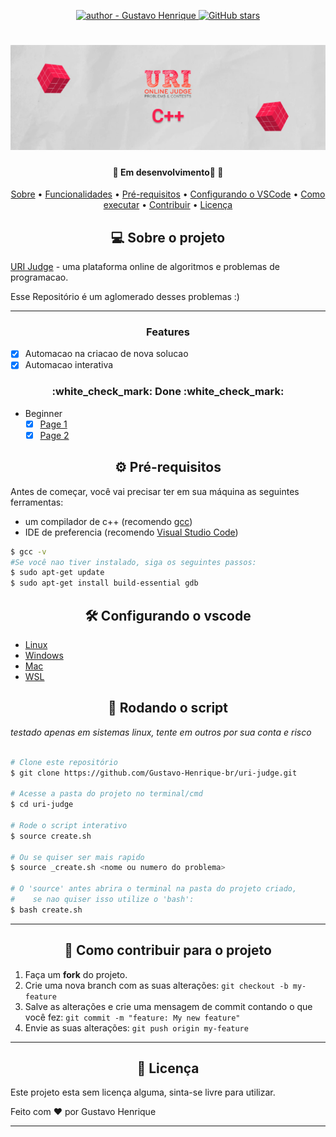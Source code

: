 
<p align="center">
    <a href="https://github.com/Gustavo-Henrique-br" >
        <img src="https://img.shields.io/badge/author-Gustavo%20Henrique-blue?style=for-the-badge" alt="author - Gustavo Henrique" />
    </a>
    <a href="https://github.com/Gustavo-Henrique-br/uri-judge/stargazers"><img alt="GitHub stars" src="https://img.shields.io/github/stars/Gustavo-Henrique-br/uri-judge?style=for-the-badge"></a>
</p>
<h1 align="center">
    <img alt="Uri online judge" title="Uri banner" src="./.github/banner.png" />
</h1>

<h4 align="center"> 
	🚧  Em desenvolvimento🚀 🚧
</h4>

<p align="center">
 <a href="#sobre">Sobre</a> •
 <a href="#features">Funcionalidades</a> •
 <a href="#pre-requisites">Pré-requisitos</a> • 
 <a href="#config">Configurando o VSCode</a> • 
 <a href="#executar">Como executar</a> • 
 <a href="#contribute">Contribuir</a> • 
 <a href="#license">Licença</a>
</p>

<h2 id="sobre" align="center">
    💻 Sobre o projeto
</h2>

[URI Judge](https://www.urionlinejudge.com.br/) - uma plataforma online de algoritmos e problemas de programacao.

Esse Repositório é um aglomerado desses problemas :)

---

<h3 id="features" align="center">
    Features
</h3>

* [X] Automacao na criacao de nova solucao
* [X] Automacao interativa

<h3 id="features" align="center">
    :white_check_mark: Done :white_check_mark:
</h3>

* Beginner
    * [X] [Page 1](https://www.urionlinejudge.com.br/judge/en/problems/index/1)
    * [X] [Page 2](https://www.urionlinejudge.com.br/judge/en/problems/index/1?page=2)

<h2 id="pre-requisites" align="center">
    ⚙️ Pré-requisitos
</h2>
Antes de começar, você vai precisar ter em sua máquina as seguintes ferramentas:

- um compilador de c++ (recomendo [gcc](https://gcc.gnu.org/))
- IDE de preferencia (recomendo [Visual Studio Code](https://code.visualstudio.com/))

```bash
$ gcc -v
#Se você nao tiver instalado, siga os seguintes passos:
$ sudo apt-get update
$ sudo apt-get install build-essential gdb
```

<h2 id="config" align="center">
    🛠️ Configurando o vscode
</h2>

- [Linux](https://code.visualstudio.com/docs/cpp/config-linux)
- [Windows](https://code.visualstudio.com/docs/cpp/config-mingw)
- [Mac](https://code.visualstudio.com/docs/cpp/config-clang-mac)
- [WSL](https://code.visualstudio.com/docs/cpp/config-wsl)

 
<h2 id="executar" align="center">
    🎲 Rodando o script
</h2>

*testado apenas em sistemas linux, tente em outros por sua conta e risco*

```bash

# Clone este repositório
$ git clone https://github.com/Gustavo-Henrique-br/uri-judge.git

# Acesse a pasta do projeto no terminal/cmd
$ cd uri-judge

# Rode o script interativo
$ source create.sh

# Ou se quiser ser mais rapido
$ source _create.sh <nome ou numero do problema>

# O 'source' antes abrira o terminal na pasta do projeto criado, 
#    se nao quiser isso utilize o 'bash':
$ bash create.sh
```

---

<h2 id="contribute" align="center">
    💪 Como contribuir para o projeto
</h2>

1. Faça um **fork** do projeto.
2. Crie uma nova branch com as suas alterações: `git checkout -b my-feature`
3. Salve as alterações e crie uma mensagem de commit contando o que você fez: `git commit -m "feature: My new feature"`
4. Envie as suas alterações: `git push origin my-feature`

---

<h2 id="license" align="center">
    📝 Licença
</h2>
Este projeto esta sem licença alguma, sinta-se livre para utilizar.

Feito com ❤️ por Gustavo Henrique

---